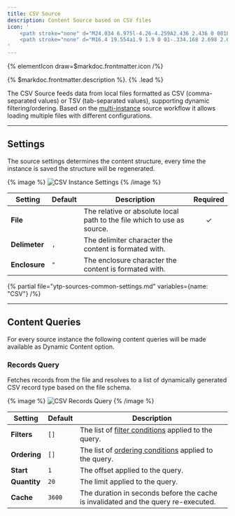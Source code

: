 ```yaml
---
title: CSV Source
description: Content Source based on CSV files
icon: '
    <path stroke="none" d="M24.034 6.975l-4.26-4.259A2.436 2.436 0 0018.054 2H7.687A2.446 2.446 0 005.25 4.442v21.121A2.438 2.438 0 007.687 28h14.626a2.438 2.438 0 002.437-2.437V8.702c0-.645-.259-1.269-.716-1.727zm-5.782-3.32a.795.795 0 01.375.213l4.26 4.26a.785.785 0 01.213.376h-4.848V3.655zm4.874 21.908a.816.816 0 01-.813.813H7.687a.816.816 0 01-.813-.813V4.442c0-.447.366-.817.813-.817h8.94V8.91c0 .675.543 1.215 1.218 1.215h5.281v15.438z"/>
    <path stroke="none" d="M16.4 19.554a1.9 1.9 0 01-.334.168 2.698 2.698 0 01-.462.119l-.391.074c-.368.065-.631.145-.79.239-.269.159-.404.406-.404.74 0 .298.083.513.248.646a.93.93 0 00.603.199c.375 0 .721-.11 1.037-.331.317-.22.481-.622.493-1.205v-.649zm-1.059-.814c.322-.041.553-.092.692-.153.249-.107.373-.272.373-.496 0-.274-.095-.462-.284-.566-.19-.105-.469-.157-.836-.157-.412 0-.704.102-.875.306-.123.151-.204.356-.245.613h-1.684c.037-.584.2-1.063.49-1.439.461-.588 1.253-.881 2.375-.881.731 0 1.38.145 1.947.434.567.29.851.837.851 1.641v3.06c0 .213.004.47.012.772.012.228.047.383.104.465a.622.622 0 00.257.202v.257H16.62a1.985 1.985 0 01-.11-.38 5.039 5.039 0 01-.049-.404c-.24.262-.518.484-.832.668-.376.216-.8.324-1.273.324-.604 0-1.103-.172-1.497-.517-.394-.345-.591-.834-.591-1.466 0-.82.316-1.414.949-1.781.347-.2.857-.343 1.53-.429l.594-.073zM19.602 24.249c.35-.098.609-.261.774-.49.165-.228.26-.549.284-.961h-1.058v-1.824h1.885v1.579c0 .278-.037.567-.11.869-.074.302-.21.564-.41.784a2.126 2.126 0 01-.763.536c-.291.12-.492.18-.602.18v-.673z"/>
'
---
```


{% elementIcon draw=$markdoc.frontmatter.icon /%}

{% $markdoc.frontmatter.description %}. {% .lead %}

The CSV Source feeds data from local files formatted as CSV (comma-separated values) or TSV (tab-separated values), supporting dynamic filtering/ordering. Based on the [multi-instance](/essentials-for-yootheme-pro/addons/sources/multi-instance-sources/) source workflow it allows loading multiple files with different configurations.

---

## Settings

The source settings determines the content structure, every time the instance is saved the structure will be regenerated.

{% image %}
![CSV Instance Settings](/assets/ytp/sources/csv-config.webp)
{% /image %}

| Setting | Default | Description | Required |
| ------- | ------- | ----------- | :------: |
| **File** | | The relative or absolute local path to the file which to use as source. | &#x2713; |
| **Delimeter** | `,` | The delimiter character the content is formated with. |
| **Enclosure** | `"` | The enclosure character the content is formated with. |

{% partial file="ytp-sources-common-settings.md" variables={name: "CSV"} /%}

---

## Content Queries

For every source instance the following content queries will be made available as Dynamic Content option.

### Records Query

Fetches records from the file and resolves to a list of dynamically generated CSV record type based on the file schema.

{% image %}
![CSV Records Query](/assets/ytp/sources/csv-query-records.webp)
{% /image %}

| Setting | Default | Description |
| ------- | ------- | ----------- |
| **Filters** | `[]` | The list of [filter conditions](../../query-conditions#filter-condition) applied to the query. |
| **Ordering** | `[]` | The list of [ordering conditions](../../query-conditions#order-condition) applied to the query. |
| **Start** | `1` | The offset applied to the query. |
| **Quantity** | `20` | The limit applied to the query. |
| **Cache** | `3600` | The duration in seconds before the cache is invalidated and the query re-executed. |
